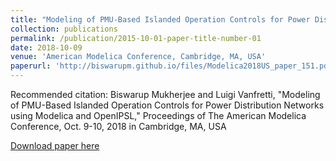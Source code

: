 ```yaml
---
title: "Modeling of PMU-Based Islanded Operation Controls for Power Distribution Networks using Modelica and OpenIPSL"
collection: publications
permalink: /publication/2015-10-01-paper-title-number-01
date: 2018-10-09
venue: 'American Modelica Conference, Cambridge, MA, USA'
paperurl: 'http://biswarupm.github.io/files/Modelica2018US_paper_151.pdf'
---
```

Recommended citation: Biswarup Mukherjee and Luigi Vanfretti, "Modeling of PMU-Based Islanded Operation Controls for Power Distribution Networks using Modelica and OpenIPSL," Proceedings of The American Modelica Conference, Oct. 9-10, 2018 in Cambridge, MA, USA

[Download paper here](http://biswarupm.github.io/files/Modelica2018US_paper_151.pdf)
